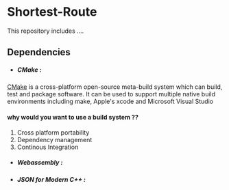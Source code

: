 # Shortest-Route

This repository includes ....

## Dependencies

- <h5>CMake :</h5>
[CMake](https://cmake.org/) is a cross-platform open-source meta-build system which can build, test and package software. It can be used to support multiple native build environments including make, Apple's xcode and Microsoft Visual Studio

#### why would you want to use a build system ??

1. Cross platform portability
2. Dependency management
3. Continous Integration

- <h5>Webassembly :</h5>

- <h5>JSON for Modern C++ :</h5>

